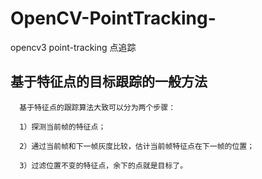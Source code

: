 # OpenCV-PointTracking-
opencv3 point-tracking 点追踪
## 基于特征点的目标跟踪的一般方法

      基于特征点的跟踪算法大致可以分为两个步骤：

      1）探测当前帧的特征点；

      2）通过当前帧和下一帧灰度比较，估计当前帧特征点在下一帧的位置；

      3）过滤位置不变的特征点，余下的点就是目标了。
